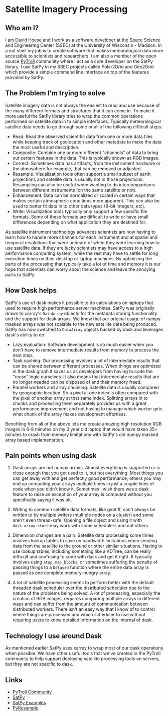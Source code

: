 Satellite Imagery Processing
============================

Who am I?
---------

I am [David Hoese](http://github.com/djhoese) and I work as a software
developer at the Space Science and Engineering Center (SSEC) at the
University of Wisconsin - Madison. In a nut shell my job is to create
software that makes meteorological data more accessible to scientists and
researchers. I am also a member of the open source
[PyTroll](http://pytroll.github.io/) community where I act as a core
developer on the SatPy library. I use SatPy in my SSEC projects called
Polar2Grid and Geo2Grid which provide a simple command line interface on top
of the features provided by SatPy.


The Problem I'm trying to solve
-------------------------------

Satellite imagery data is not always the easiest to read and use because of
the many different formats and structures that it can come in. To make it
more useful the SatPy library tries to wrap the common operations performed
on satellite data in to simple interfaces. Typically meteorological satellite
data needs to go through some or all of the following difficult steps:

- Read: Read the observed scientific data from one or more data files while
    keeping track of geolocation and other metadata to make the data the
    most useful and descriptive.
- Composite: Combine one or more different "channels" of data to bring out
    certain features in the data. This is typically shown as RGB
    images.
- Correct: Sometimes data has artifacts, from the instrument hardware or the
    atmosphere for example, that can be removed or adjusted.
- Resample: Visualization tools often support a small subset of earth
    projections and satellite data is usually not in those
    projections. Resampling can also be useful when wanting to do
    intercomparisons between different instruments (on the same
    satellite or not).
- Enhancement: Data can be normalized or scaled in certain ways that makes
    certain atmospheric conditions more apparent. This can also
    be used to better fit data in to other data types (8-bit
    integers, etc).
- Write: Visualization tools typically only support a few specific file
    formats. Some of these formats are difficult to write or have small
    differences depending on what application they are destined for.

As satellite instrument technology advances scientists are
now having to learn how to handle more channels for each instrument and at
spatial and temporal resolutions that were unheard of when they were learning
how to use satellite data. If they are lucky scientists may have access to a
high performance computing system, while the rest may have to settle for long
execution times on their desktop or laptop machines. By optimizing the parts
of the processing that typically take a lot of time and memory it is our hope
that scientists can worry about the science and leave the annoying parts to
SatPy.


How Dask helps
--------------

SatPy's use of dask makes it possible to do calculations on laptops that
used to require high performance server machines. SatPy was originally
drawn to xarray's `DataArray` objects for the metadata storing functionality
and the support for dask arrays. We knew that our original usage of numpy
masked arrays was not scalable to the new satellite data being produced.
SatPy has now switched to `DataArray` objects backed by dask and leverages
dask's ability to do:

- Lazy evaluation: Software development is so much easier when you don't have
    to remove intermediate results from memory to process the next step.
- Task caching: Our processing involves a lot of intermediate results that can
    be shared between different processes. When things are optimized in the
    dask graph it saves us as developers from having to code the "reuse" logic
    ourselves. It also means that intermediate results that are no longer
    needed can be disposed of and their memory freed.
- Parallel workers and array chunking: Satellite data is usually compared by
    geographic location. So a pixel at one index is often compared with the
    pixel of another array at that same index. Splitting arrays in to chunks
    and processing them separately provides us with a great performance
    improvement and not having to manage which worker gets what chunk of the
    array makes development effortless.

Benefiting from all of the above lets me create amazing high resolution RGB
images in 6-8 minutes on my 3 year old laptop that would have taken 35+
minutes to crash from memory limitations with SatPy's old numpy masked array
based implementation.


Pain points when using dask
---------------------------

1. Dask arrays are not numpy arrays. Almost everything is supported or is
close enough that
you get used to it, but not everything. Most things you can get away with and
get perfectly good performance; others you may end up computing your arrays
multiple times in just a couple lines of code when you didn't know it.
Sometimes I wish there was a dask feature to raise an exception of your array
is computed without you specifically saying it was ok.

2. Writing to common satellite data formats, like geotiff, can't always be
written to by multiple writers (multiple nodes on a cluster) and some aren't
even thread-safe. Opening a file object and using it with `dask.array.store`
may work with some schedulers and not others.

3. Dimension changes are a pain. Satellite data processing some times involves
lookup tables to save on bandwidth limitations when sending data from the
satellite to the ground or other similar situations. Having to use lookup tables,
including something like a KDTree, can be really difficult and confusing to code
with dask and get it right. It typically involves using `atop`, `map_blocks`, or
sometimes suffering the penalty of passing things to a `Delayed` function where
the entire data array is passed as one complete memory-hungry array.

4. A lot of satellite processing seems to perform better with the default
threaded dask scheduler over the distributed scheduler due to the nature of
the problems being solved. A lot of processing, especially the creation of
RGB images, requires comparing multiple arrays in different ways and can
suffer from the amount of communication between distributed workers. There
isn't an easy way that I know of to control where things are processed and
which scheduler to use without requiring users to know detailed information
on the internal of dask.

Technology I use around Dask
----------------------------

As mentioned earlier SatPy uses xarray to wrap most of our dask operations
when possible. We have other useful tools that we've created in the PyTroll
community to help support deploying satellite processing tools on servers,
but they are not specific to dask.


Links
-----

- [PyTroll Community](http://pytroll.github.io/)
- [SatPy](http://satpy.readthedocs.io/en/latest/)
- [SatPy Examples](http://satpy.readthedocs.io/en/latest/examples.html)
- [PyResample](http://pyresample.readthedocs.io/en/latest/)
